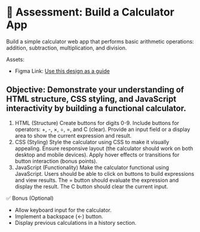 # 📘 Assessment: Build a Calculator App

Build a simple calculator web app that performs basic arithmetic operations: addition, subtraction, multiplication, and division.

Assets:

- Figma Link: [Use this design as a guide](https://www.figma.com/design/7sm61eN76smT5GPfy4K4TZ/Calculator-for-Desktop--Community-?node-id=0-1&t=eFvPziYibe3spHwv-1)

## Objective: Demonstrate your understanding of HTML structure, CSS styling, and JavaScript interactivity by building a functional calculator.

1. HTML (Structure)
   Create buttons for digits 0-9.
   Include buttons for operators: +, -, ×, ÷, =, and C (clear).
   Provide an input field or a display area to show the current expression and result.
2. CSS (Styling)
   Style the calculator using CSS to make it visually appealing.
   Ensure responsive layout (the calculator should work on both desktop and mobile devices).
   Apply hover effects or transitions for button interaction (bonus points).
3. JavaScript (Functionality)
   Make the calculator functional using JavaScript.
   Users should be able to click on buttons to build expressions and view results.
   The = button should evaluate the expression and display the result.
   The C button should clear the current input.

✅ Bonus (Optional)

- Allow keyboard input for the calculator.
- Implement a backspace (←) button.
- Display previous calculations in a history section.
